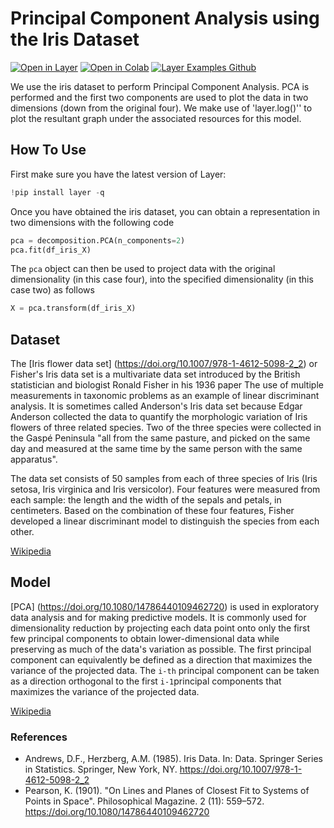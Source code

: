 # Principal Component Analysis using the Iris Dataset

[![Open in Layer](https://development.layer.co/assets/badge.svg)](https://app.layer.ai/douglas_mcilwraith/iris-pca/) [![Open in Colab](https://colab.research.google.com/assets/colab-badge.svg)](https://colab.research.google.com/github/layerai/examples/blob/main/pca-iris/iris-pca.ipynb) [![Layer Examples Github](https://badgen.net/badge/icon/github?icon=github&label)](https://github.com/layerai/examples/tree/main/pca_iris)

We use the iris dataset to perform Principal Component Analysis. PCA is performed and the first two components are used to plot the data in two dimensions (down from the original four). We make use of 'layer.log()'' to plot the resultant graph under the associated resources for this model.

## How To Use

First make sure you have the latest version of Layer:

```python
!pip install layer -q
```

Once you have obtained the iris dataset, you can obtain a representation in two dimensions with the following code 

```python
pca = decomposition.PCA(n_components=2)
pca.fit(df_iris_X)
```

The `pca` object can then be used to project data with the original dimensionality (in this case four), into the specified dimensionality (in this case two) as follows

```python
X = pca.transform(df_iris_X)
```  

## Dataset

The [Iris flower data set] (https://doi.org/10.1007/978-1-4612-5098-2_2) or Fisher's Iris data set is a multivariate data set introduced by the British statistician and biologist Ronald Fisher in his 1936 paper The use of multiple measurements in taxonomic problems as an example of linear discriminant analysis. It is sometimes called Anderson's Iris data set because Edgar Anderson collected the data to quantify the morphologic variation of Iris flowers of three related species. Two of the three species were collected in the Gaspé Peninsula "all from the same pasture, and picked on the same day and measured at the same time by the same person with the same apparatus".

The data set consists of 50 samples from each of three species of Iris (Iris setosa, Iris virginica and Iris versicolor). Four features were measured from each sample: the length and the width of the sepals and petals, in centimeters. Based on the combination of these four features, Fisher developed a linear discriminant model to distinguish the species from each other.

[Wikipedia](https://en.wikipedia.org/wiki/Iris_flower_data_set)

## Model

[PCA] (https://doi.org/10.1080/14786440109462720) is used in exploratory data analysis and for making predictive models. It is commonly used for dimensionality reduction by projecting each data point onto only the first few principal components to obtain lower-dimensional data while preserving as much of the data's variation as possible. The first principal component can equivalently be defined as a direction that maximizes the variance of the projected data. The `i-th` principal component can be taken as a direction orthogonal to the first `i-1`principal components that maximizes the variance of the projected data.

[Wikipedia](https://en.wikipedia.org/wiki/Principal_component_analysis)

### References

- Andrews, D.F., Herzberg, A.M. (1985). Iris Data. In: Data. Springer Series in Statistics. Springer, New York, NY. https://doi.org/10.1007/978-1-4612-5098-2_2
-  Pearson, K. (1901). "On Lines and Planes of Closest Fit to Systems of Points in Space". Philosophical Magazine. 2 (11): 559–572. https://doi.org/10.1080/14786440109462720
